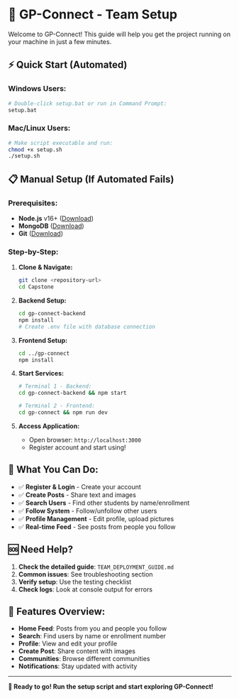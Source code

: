 # 🚀 GP-Connect - Team Setup

Welcome to GP-Connect! This guide will help you get the project running on your machine in just a few minutes.

## ⚡ Quick Start (Automated)

### Windows Users:
```bash
# Double-click setup.bat or run in Command Prompt:
setup.bat
```

### Mac/Linux Users:
```bash
# Make script executable and run:
chmod +x setup.sh
./setup.sh
```

## 📋 Manual Setup (If Automated Fails)

### Prerequisites:
- **Node.js** v16+ ([Download](https://nodejs.org/))
- **MongoDB** ([Download](https://www.mongodb.com/try/download/community))
- **Git** ([Download](https://git-scm.com/))

### Step-by-Step:

1. **Clone & Navigate:**
   ```bash
   git clone <repository-url>
   cd Capstone
   ```

2. **Backend Setup:**
   ```bash
   cd gp-connect-backend
   npm install
   # Create .env file with database connection
   ```

3. **Frontend Setup:**
   ```bash
   cd ../gp-connect
   npm install
   ```

4. **Start Services:**
   ```bash
   # Terminal 1 - Backend:
   cd gp-connect-backend && npm start
   
   # Terminal 2 - Frontend:
   cd gp-connect && npm run dev
   ```

5. **Access Application:**
   - Open browser: `http://localhost:3000`
   - Register account and start using!

## 🎯 What You Can Do:

- ✅ **Register & Login** - Create your account
- ✅ **Create Posts** - Share text and images
- ✅ **Search Users** - Find other students by name/enrollment
- ✅ **Follow System** - Follow/unfollow other users
- ✅ **Profile Management** - Edit profile, upload pictures
- ✅ **Real-time Feed** - See posts from people you follow

## 🆘 Need Help?

1. **Check the detailed guide**: `TEAM_DEPLOYMENT_GUIDE.md`
2. **Common issues**: See troubleshooting section
3. **Verify setup**: Use the testing checklist
4. **Check logs**: Look at console output for errors

## 📱 Features Overview:

- **Home Feed**: Posts from you and people you follow
- **Search**: Find users by name or enrollment number
- **Profile**: View and edit your profile
- **Create Post**: Share content with images
- **Communities**: Browse different communities
- **Notifications**: Stay updated with activity

---

**🎉 Ready to go! Run the setup script and start exploring GP-Connect!**
